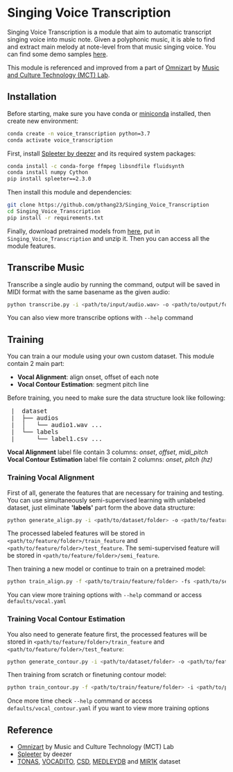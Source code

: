 # Singing Voice Transcription
Singing Voice Transcription is a module that aim to automatic transcript singing voice into music note. Given a polyphonic music, it is able to find and extract main melody at note-level from that music singing voice. You can find some demo samples [here](https://drive.google.com/drive/folders/1o-FqYGEZao_5H8FRuiHVoU4RqJQnFOBo?usp=sharing).

This module is referenced and improved from a part of [Omnizart](https://github.com/Music-and-Culture-Technology-Lab/omnizart) by [Music and Culture Technology (MCT) Lab](https://github.com/Music-and-Culture-Technology-Lab).

## Installation
Before starting, make sure you have conda or [miniconda](https://docs.conda.io/en/latest/miniconda.html) installed, then create new environment:
```bash
conda create -n voice_transcription python=3.7
conda activate voice_transcription
```
First, install [Spleeter by deezer](https://github.com/deezer/spleeter) and its required system packages:
```bash
conda install -c conda-forge ffmpeg libsndfile fluidsynth
conda install numpy Cython
pip install spleeter==2.3.0
```
Then install this module and dependencies:
```bash
git clone https://github.com/pthang23/Singing_Voice_Transcription
cd Singing_Voice_Transcription
pip install -r requirements.txt
```
Finally, download pretrained models from [here](https://drive.google.com/file/d/1y3M_rutkUW5xvp88z8eoFyzRbKwRhfa3/view?usp=sharing), put in `Singing_Voice_Transcription` and unzip it. Then you can access all the module features.

## Transcribe Music
Transcribe a single audio by running the command, output will be saved in MIDI format with the same basename as the given audio:
```bash
python transcribe.py -i <path/to/input/audio.wav> -o <path/to/output/folder>
```
You can also view more transcribe options with `--help` command

## Training
You can train a our module using your own custom dataset. This module contain 2 main part:
- **Vocal Alignment**: align onset, offset of each note
- **Vocal Contour Estimation**: segment pitch line

Before training, you need to make sure the data structure look like following:
<pre>
 |  dataset
 |  ├── audios
 |  │   └── audio1.wav ...
 |  └── labels
 |      └── label1.csv ...
</pre>
**Vocal Alignment** label file contain 3 columns: <i>onset</i>, <i>offset</i>, <i>midi_pitch</i><br>
**Vocal Contour Estimation** label file contain 2 columns: <i>onset</i>, <i>pitch (hz)</i>

### Training Vocal Alignment
First of all, generate the features that are necessary for training and testing. You can use simultaneously semi-supervised learning with unlabeled dataset, just eliminate **'labels'** part form the above data structure:
```bash
python generate_align.py -i <path/to/dataset/folder> -o <path/to/feature/folder>
```
The processed labeled features will be stored in `<path/to/feature/folder>/train_feature` and `<path/to/feature/folder>/test_feature`. The semi-supervised feature will be stored in `<path/to/feature/folder>/semi_feature`.

Then training a new model or continue to train on a pretrained model:
```bash
python train_align.py -f <path/to/train/feature/folder> -fs <path/to/semi/feature/folder> -i <path/to/pretrained/model>
```
You can view more training options with `--help` command or access `defaults/vocal.yaml`

### Training Vocal Contour Estimation
You also need to generate feature first, the processed features will be stored in `<path/to/feature/folder>/train_feature` and `<path/to/feature/folder>/test_feature`:
```bash
python generate_contour.py -i <path/to/dataset/folder> -o <path/to/feature/folder>
```
Then training from scratch or finetuning contour model:
```bash
python train_contour.py -f <path/to/train/feature/folder> -i <path/to/pretrained/model>
```
Once more time check `--help` command or access `defaults/vocal_contour.yaml` if you want to view more training options

## Reference
- [Omnizart](https://github.com/Music-and-Culture-Technology-Lab/omnizart) by Music and Culture Technology (MCT) Lab<br>
- [Spleeter](https://github.com/deezer/spleeter) by deezer<br>
- [TONAS](https://zenodo.org/record/1290722#.Y6q2RadBxH4), [VOCADITO](https://zenodo.org/record/5578807#.Y6q2hKdBxH4), [CSD](https://zenodo.org/record/4785016#.Y6q22adBxH4), [MEDLEYDB](https://medleydb.weebly.com/) and [MIR1K](https://sites.google.com/site/unvoicedsoundseparation/mir-1k) dataset
